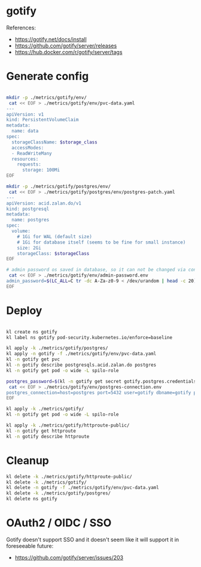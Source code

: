 
# gotify

References:
- https://gotify.net/docs/install
- https://github.com/gotify/server/releases
- https://hub.docker.com/r/gotify/server/tags

# Generate config

```bash

mkdir -p ./metrics/gotify/env/
 cat << EOF > ./metrics/gotify/env/pvc-data.yaml
---
apiVersion: v1
kind: PersistentVolumeClaim
metadata:
  name: data
spec:
  storageClassName: $storage_class
  accessModes:
  - ReadWriteMany
  resources:
    requests:
      storage: 100Mi
EOF

mkdir -p ./metrics/gotify/postgres/env/
 cat << EOF > ./metrics/gotify/postgres/env/postgres-patch.yaml
---
apiVersion: acid.zalan.do/v1
kind: postgresql
metadata:
  name: postgres
spec:
  volume:
    # 1Gi for WAL (default size)
    # 1Gi for database itself (seems to be fine for small instance)
    size: 2Gi
    storageClass: $storageClass
EOF

# admin password os saved in database, so it can not be changed via config after first successful start
 cat << EOF > ./metrics/gotify/env/admin-password.env
admin_password=$(LC_ALL=C tr -dc A-Za-z0-9 < /dev/urandom | head -c 20)
EOF

```

# Deploy

```bash

kl create ns gotify
kl label ns gotify pod-security.kubernetes.io/enforce=baseline

kl apply -k ./metrics/gotify/postgres/
kl apply -n gotify -f ./metrics/gotify/env/pvc-data.yaml
kl -n gotify get pvc
kl -n gotify describe postgresqls.acid.zalan.do postgres
kl -n gotify get pod -o wide -L spilo-role

postgres_password=$(kl -n gotify get secret gotify.postgres.credentials.postgresql.acid.zalan.do --template='{{.data.password | base64decode | printf "%s\n" }}')
 cat << EOF > ./metrics/gotify/env/postgres-connection.env
postgres_connection=host=postgres port=5432 user=gotify dbname=gotify password=$postgres_password
EOF

kl apply -k ./metrics/gotify/
kl -n gotify get pod -o wide -L spilo-role

kl apply -k ./metrics/gotify/httproute-public/
kl -n gotify get httproute
kl -n gotify describe httproute
```

# Cleanup

```bash
kl delete -k ./metrics/gotify/httproute-public/
kl delete -k ./metrics/gotify/
kl delete -n gotify -f ./metrics/gotify/env/pvc-data.yaml
kl delete -k ./metrics/gotify/postgres/
kl delete ns gotify
```

# OAuth2 / OIDC / SSO

Gotify doesn't support SSO and it doesn't seem like it will support it in foreseeable future:
- https://github.com/gotify/server/issues/203
